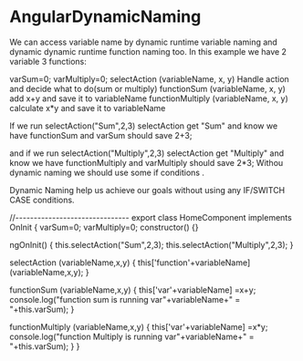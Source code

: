 # AngularDynamicNaming
We can access variable name by dynamic runtime variable naming and dynamic dynamic runtime function naming too.
In this example we have 2 variable 3 functions:

varSum=0;
varMultiply=0;
selectAction (variableName, x, y) Handle action and decide what to do(sum or multiply)
functionSum (variableName, x, y) add x+y and save it to variableName
functionMultiply (variableName, x, y) calculate x*y and save it to variableName

If we run selectAction("Sum",2,3)
selectAction get "Sum" and know we have functionSum and varSum should save 2+3;

and if we run selectAction("Multiply",2,3)
selectAction get "Multiply" and know we have functionMultiply and varMultiply should save 2*3;
Withou dynamic naming we should use some if conditions .

Dynamic Naming help us achieve our goals without using any IF/SWITCH CASE conditions.




//-------------------------------
  export class HomeComponent implements OnInit {
  varSum=0;
  varMultiply=0;
  constructor() {}
  
  ngOnInit() { 
    this.selectAction("Sum",2,3);
    this.selectAction("Multiply",2,3);
  }

  selectAction (variableName,x,y) {
    this['function'+variableName] (variableName,x,y);
  }

  functionSum (variableName,x,y) {
    this['var'+variableName] =x+y;
    console.log("function sum is running var"+variableName+" = "+this.varSum);
  }

  functionMultiply (variableName,x,y) {
    this['var'+variableName] =x*y;
    console.log("function Multiply is running var"+variableName+" = "+this.varSum);
  }
}
